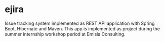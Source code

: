 # ejira
Issue tracking system implemented as REST API application with Spring Boot, Hibernate and Maven. This app is implemented as project
during the summer internship workshop period at Emisia Consulting.
